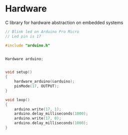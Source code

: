 Hardware
========

C library for hardware abstraction on embedded systems

```C++
// Blink led on Arduino Pro Micro
// Led pin is 17

#include "arduino.h"


Hardware arduino;


void setup()
{
	hardware_arduino(&arduino);
	pinMode(17, OUTPUT);
}

void loop()
{
	arduino.write(17, 1);
	arduino.delay_milliseconds(1000);
	arduino.write(17, 0);
	arduino.delay_milliseconds(1000);
}
```
